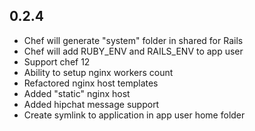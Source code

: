 ## 0.2.4
* Chef will generate "system" folder in shared for Rails
* Chef will add RUBY_ENV and RAILS_ENV to app user
* Support chef 12
* Ability to setup nginx workers count
* Refactored nginx host templates
* Added "static" nginx host
* Added hipchat message support
* Create symlink to application in app user home folder